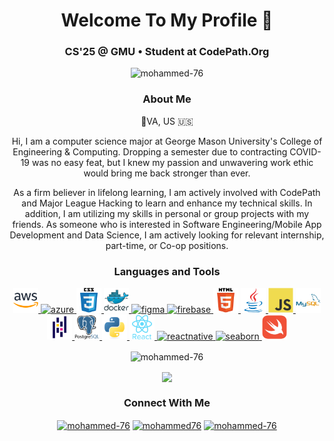<!--Greeting & Headline-->
<h1 align="center">Welcome To My Profile 👋</h1>
<h3 align="center">CS'25 @ GMU • Student at CodePath.Org</h3>

<p align="center"> <img src="https://komarev.com/ghpvc/?username=mohammed-76&label=Profile%20views&color=0e75b6&style=flat" alt="mohammed-76" /> </p>

<h3 align="center">About Me</h3>

<p align="center">📍VA, US 🇺🇸</p>

<p align="center">Hi, I am a computer science major at George Mason University's College of Engineering & Computing. Dropping a semester due to contracting COVID-19 was no easy feat, but I knew my passion and unwavering work ethic would bring me back stronger than ever.</p>

<p align="center">As a firm believer in lifelong learning, I am actively involved with CodePath and Major League Hacking to learn and enhance my technical skills. In addition, I am utilizing my skills in personal or group projects with my friends. As someone who is interested in Software Engineering/Mobile App Development and Data Science, I am actively looking for relevant internship, part-time, or Co-op positions.</p>

<h3 align="center">Languages and Tools</h3>

<p align="center">
<a href="https://aws.amazon.com" target="_blank" rel="noreferrer">
<img src="https://raw.githubusercontent.com/devicons/devicon/master/icons/amazonwebservices/amazonwebservices-original-wordmark.svg" alt="aws" width="40" height="40"/> </a>
  
<a href="https://azure.microsoft.com/en-in/" target="_blank" rel="noreferrer">
<img src="https://www.vectorlogo.zone/logos/microsoft_azure/microsoft_azure-icon.svg" alt="azure" width="40" height="40"/> </a>
  
<a href="https://www.w3schools.com/css/" target="_blank" rel="noreferrer">
<img src="https://raw.githubusercontent.com/devicons/devicon/master/icons/css3/css3-original-wordmark.svg" alt="css3" width="40" height="40"/> </a>
  
<a href="https://www.docker.com/" target="_blank" rel="noreferrer">
<img src="https://raw.githubusercontent.com/devicons/devicon/master/icons/docker/docker-original-wordmark.svg" alt="docker" width="40" height="40"/> </a> 

<a href="https://www.figma.com/" target="_blank" rel="noreferrer">
<img src="https://www.vectorlogo.zone/logos/figma/figma-icon.svg" alt="figma" width="40" height="40"/> </a>
  
<a href="https://firebase.google.com/" target="_blank" rel="noreferrer">
<img src="https://www.vectorlogo.zone/logos/firebase/firebase-icon.svg" alt="firebase" width="40" height="40"/> </a>
  
<a href="https://www.w3.org/html/" target="_blank" rel="noreferrer">
<img src="https://raw.githubusercontent.com/devicons/devicon/master/icons/html5/html5-original-wordmark.svg" alt="html5" width="40" height="40"/> </a>
  
<a href="https://www.java.com" target="_blank" rel="noreferrer">
<img src="https://raw.githubusercontent.com/devicons/devicon/master/icons/java/java-original.svg" alt="java" width="40" height="40"/> </a>

<a href="https://developer.mozilla.org/en-US/docs/Web/JavaScript" target="_blank" rel="noreferrer">
<img src="https://raw.githubusercontent.com/devicons/devicon/master/icons/javascript/javascript-original.svg" alt="javascript" width="40" height="40"/> </a>
  
<a href="https://www.mysql.com/" target="_blank" rel="noreferrer">
<img src="https://raw.githubusercontent.com/devicons/devicon/master/icons/mysql/mysql-original-wordmark.svg" alt="mysql" width="40" height="40"/> </a>
  
<a href="https://pandas.pydata.org/" target="_blank" rel="noreferrer">
<img src="https://raw.githubusercontent.com/devicons/devicon/2ae2a900d2f041da66e950e4d48052658d850630/icons/pandas/pandas-original.svg" alt="pandas" width="40" height="40"/> </a>
  
<a href="https://www.postgresql.org" target="_blank" rel="noreferrer">
<img src="https://raw.githubusercontent.com/devicons/devicon/master/icons/postgresql/postgresql-original-wordmark.svg" alt="postgresql" width="40" height="40"/> </a>
  
<a href="https://www.python.org" target="_blank" rel="noreferrer">
<img src="https://raw.githubusercontent.com/devicons/devicon/master/icons/python/python-original.svg" alt="python" width="40" height="40"/> </a>
  
<a href="https://reactjs.org/" target="_blank" rel="noreferrer">
<img src="https://raw.githubusercontent.com/devicons/devicon/master/icons/react/react-original-wordmark.svg" alt="react" width="40" height="40"/> </a>
  
<a href="https://reactnative.dev/" target="_blank" rel="noreferrer">
<img src="https://reactnative.dev/img/header_logo.svg" alt="reactnative" width="40" height="40"/> </a>
  
<a href="https://seaborn.pydata.org/" target="_blank" rel="noreferrer">
<img src="https://seaborn.pydata.org/_images/logo-mark-lightbg.svg" alt="seaborn" width="40" height="40"/> </a>
  
<a href="https://developer.apple.com/swift/" target="_blank" rel="noreferrer">
<img src="https://raw.githubusercontent.com/devicons/devicon/master/icons/swift/swift-original.svg" alt="swift" width="40" height="40"/> </a>
</p>

<p align="center"><img align="center" src="https://github-readme-streak-stats.herokuapp.com/?user=mohammed-76&" alt="mohammed-76" /></p>

<p align="center"><img align="center" src="https://leetcard.jacoblin.cool/mohammed-76" /></p>

<h3 align="center">Connect With Me</h3>

<p align="center">
<a href="https://linkedin.com/in/mohammed-76" target="blank">
<img align="center" src="https://upload.wikimedia.org/wikipedia/commons/thumb/c/ca/LinkedIn_logo_initials.png/800px-LinkedIn_logo_initials.png" alt="mohammed-76" height="30" width="30" /></a>

<a href="https://www.hackerrank.com/mohammed76" target="blank">
<img align="center" src="https://res.cloudinary.com/crunchbase-production/image/upload/lqlkg85sw4sgmp2xvznh" alt="mohammed76" height="30" width="30" /></a>

<a href="https://www.leetcode.com/mohammed-76" target="blank">
<img align="center" src="https://cdn.iconscout.com/icon/free/png-256/free-leetcode-3521542-2944960.png" alt="mohammed-76" height="30" width="35" /></a>
</p>
